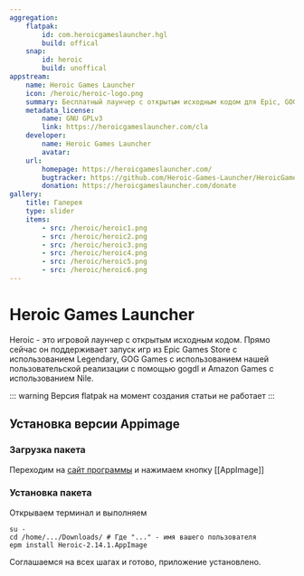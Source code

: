 ```yaml
---
aggregation:
    flatpak:
        id: com.heroicgameslauncher.hgl
        build: offical
    snap:
        id: heroic
        build: unoffical
appstream:
    name: Heroic Games Launcher
    icon: /heroic/heroic-logo.png
    summary: Бесплатный лаунчер с открытым исходным кодом для Epic, GOG и Amazon Prime Games
    metadata_license:
        name: GNU GPLv3
        link: https://heroicgameslauncher.com/cla
    developer:
        name: Heroic Games Launcher
        avatar:
    url:
        homepage: https://heroicgameslauncher.com/
        bugtracker: https://github.com/Heroic-Games-Launcher/HeroicGamesLauncher/issues
        donation: https://heroicgameslauncher.com/donate
gallery:
    title: Галерея
    type: slider
    items:
        - src: /heroic/heroic1.png
        - src: /heroic/heroic2.png
        - src: /heroic/heroic3.png
        - src: /heroic/heroic4.png
        - src: /heroic/heroic5.png
        - src: /heroic/heroic6.png
---
```


# Heroic Games Launcher

Heroic - это игровой лаунчер с открытым исходным кодом. Прямо сейчас он поддерживает запуск игр из Epic Games Store с использованием Legendary, GOG Games с использованием нашей пользовательской реализации с помощью gogdl и Amazon Games с использованием Nile.

<AGWGallery />

::: warning
Версия flatpak на момент создания статьи не работает
:::
<!--@include: @apps/_parts/install/content-flatpak.md-->
<!--@include: @apps/_parts/install/content-snap.md-->

## Установка версии Appimage

### Загрузка пакета

Переходим на [сайт программы](https://heroicgameslauncher.com/downloads) и нажимаем кнопку [[AppImage]]

### Установка пакета

Открываем терминал и выполняем

```shell
su -
cd /home/.../Downloads/ # Где "..." - имя вашего пользователя
epm install Heroic-2.14.1.AppImage
```

Соглашаемся на всех шагах и готово, приложение установлено.

